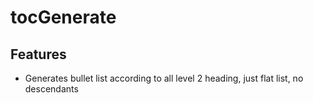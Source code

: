 # tocGenerate

## Features
- Generates bullet list according to all level 2 heading, just flat list, no descendants

